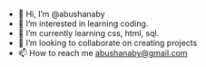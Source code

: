 - 👋 Hi, I’m @abushanaby
- 👀 I’m interested in learning coding.
- 🌱 I’m currently learning css, html, sql.
- 💞️ I’m looking to collaborate on creating projects
- 📫 How to reach me abushanaby@gmail.com

<!---
abushanaby/abushanaby is a ✨ special ✨ repository because its `README.md` (this file) appears on your GitHub profile.
You can click the Preview link to take a look at your changes.
--->
